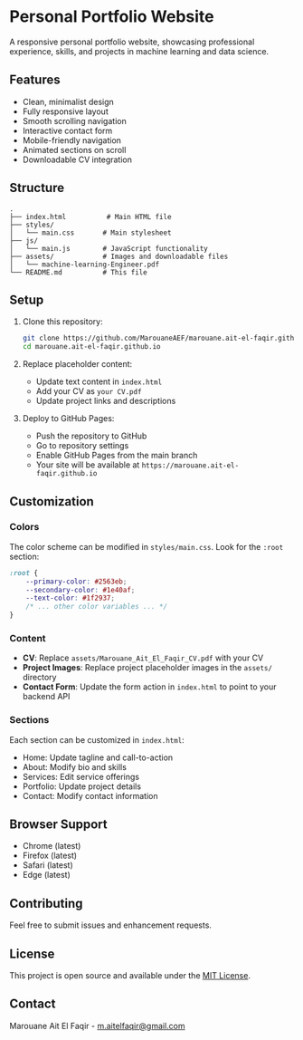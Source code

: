 # Personal Portfolio Website

A responsive personal portfolio website, showcasing professional experience, skills, and projects in machine learning and data science.

## Features

- Clean, minimalist design
- Fully responsive layout
- Smooth scrolling navigation
- Interactive contact form
- Mobile-friendly navigation
- Animated sections on scroll
- Downloadable CV integration

## Structure

```
.
├── index.html          # Main HTML file
├── styles/
│   └── main.css       # Main stylesheet
├── js/
│   └── main.js        # JavaScript functionality
├── assets/            # Images and downloadable files
│   └── machine-learning-Engineer.pdf
└── README.md          # This file
```

## Setup

1. Clone this repository:
   ```bash
   git clone https://github.com/MarouaneAEF/marouane.ait-el-faqir.github.io
   cd marouane.ait-el-faqir.github.io
   ```

2. Replace placeholder content:
   - Update text content in `index.html`
   - Add your CV as `your CV.pdf`
   - Update project links and descriptions

3. Deploy to GitHub Pages:
   - Push the repository to GitHub
   - Go to repository settings
   - Enable GitHub Pages from the main branch
   - Your site will be available at `https://marouane.ait-el-faqir.github.io`

## Customization

### Colors
The color scheme can be modified in `styles/main.css`. Look for the `:root` section:

```css
:root {
    --primary-color: #2563eb;
    --secondary-color: #1e40af;
    --text-color: #1f2937;
    /* ... other color variables ... */
}
```

### Content
- **CV**: Replace `assets/Marouane_Ait_El_Faqir_CV.pdf` with your CV
- **Project Images**: Replace project placeholder images in the `assets/` directory
- **Contact Form**: Update the form action in `index.html` to point to your backend API

### Sections
Each section can be customized in `index.html`:
- Home: Update tagline and call-to-action
- About: Modify bio and skills
- Services: Edit service offerings
- Portfolio: Update project details
- Contact: Modify contact information

## Browser Support

- Chrome (latest)
- Firefox (latest)
- Safari (latest)
- Edge (latest)

## Contributing

Feel free to submit issues and enhancement requests.

## License

This project is open source and available under the [MIT License](LICENSE).

## Contact

Marouane Ait El Faqir - [m.aitelfaqir@gmail.com](mailto:m.aitelfaqir@gmail.com) 